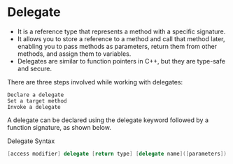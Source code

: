 # Delegate

- It is a reference type that represents a method with a specific signature.
- It allows you to store a reference to a method and call that method later, enabling you to pass methods as parameters, return them from other methods, and assign them to variables.
- Delegates are similar to function pointers in C++, but they are type-safe and secure.

There are three steps involved while working with delegates:

    Declare a delegate
    Set a target method
    Invoke a delegate

A delegate can be declared using the delegate keyword followed by a function signature, as shown below.

Delegate Syntax

```c#
[access modifier] delegate [return type] [delegate name]([parameters])
```
